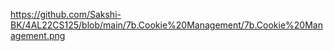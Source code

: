 https://github.com/Sakshi-BK/4AL22CS125/blob/main/7b.Cookie%20Management/7b.Cookie%20Management.png
